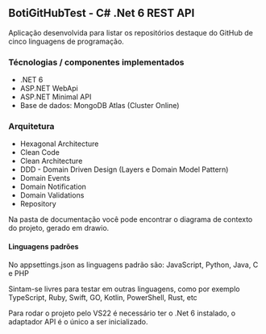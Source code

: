 ## BotiGitHubTest - C# .Net 6 REST API
Aplicação desenvolvida para listar os repositórios destaque do GitHub de cinco linguagens de programação.

### Técnologias / componentes implementados
- .NET 6
- ASP.NET WebApi
- ASP.NET Minimal API
- Base de dados: MongoDB Atlas (Cluster Online)

### Arquitetura
- Hexagonal Architecture
- Clean Code
- Clean Architecture
- DDD - Domain Driven Design (Layers e Domain Model Pattern)
- Domain Events
- Domain Notification
- Domain Validations
- Repository


Na pasta de documentação você pode encontrar o diagrama de contexto do projeto, gerado em drawio.

#### Linguagens padrões
<p>No appsettings.json as linguagens padrão são: JavaScript, Python, Java, C e PHP</p>
Sintam-se livres para testar em outras linguagens, como por exemplo TypeScript, Ruby, Swift, GO, Kotlin, PowerShell, Rust, etc

Para rodar o projeto pelo VS22 é necessário ter o .Net 6 instalado, o adaptador API é o único a ser inicializado.
